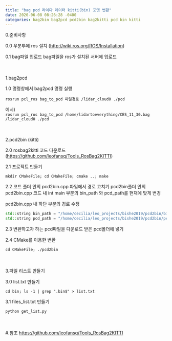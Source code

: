 ```yaml
---
title: "bag pcd 라이다 데이터 kitti(bin) 포맷 변환"
date: 2020-06-08 08:26:28 -0400
categories: bag2bin bag2pcd pcd2bin bag2kitti pcd bin kitti
---
```


0.준비사항

0.0 우분투에 ros 설치
(http://wiki.ros.org/ROS/Installation)

0.1 bag파일 업로드
bag파일을 ros가 설치된 서버에 업로드

　

1.bag2pcd

1.0 명령창에서 bag2pcd 명령 실행  
```
rosrun pcl_ros bag_to_pcd 파일경로 /lidar_cloud0 ./pcd
```
예시)  
```rosrun pcl_ros bag_to_pcd /home/lidartoeverything/CES_11_30.bag /lidar_cloud0 ./pcd```  

　

2.pcd2bin (kitti)

2.0 rosbag2kitti 코드 다운로드 
(https://github.com/leofansq/Tools_RosBag2KITTI)

2.1
프로젝트 만들기  

```
mkdir CMakeFile; cd CMakeFile; cmake ..; make
```

2.2 코드 폴더 안의 pcd2bin.cpp 파일에서 경로 고치기
pcd2bin폴더 안의 pcd2bin.cpp 코드 내 int main 부분의 bin_path 와 pcd_path를 현재에 맞게 변경

pcd2bin.cpp 내 하단 부분의 경로 수정 

```cpp
std::string bin_path = "/home/cecilia/leo_projects/bishe2019/pcd2bin/bin/";
std::string pcd_path = "/home/cecilia/leo_projects/bishe2019/pcd2bin/pcd/";
```  

2.3 변환하고자 하는 pcd파일을 다운로드 받은 pcd폴더에 넣기

2.4 CMake를 이용한 변환

```
cd CMakeFile; ./pcd2bin
```  
　

3.파일 리스트 만들기

3.0 list.txt 만들기  

```
cd bin; ls -1 | grep ".bin$" > list.txt
```  

3.1 files_list.txt 만들기  

```python
python get_list.py
```
　

#.참조
https://github.com/leofansq/Tools_RosBag2KITTI
